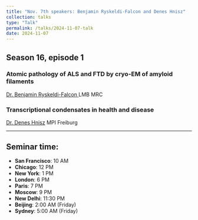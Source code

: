 ```yaml
---
title: "Nov. 7th speakers: Benjamin Ryskeldi-Falcon and Denes Hnisz"
collection: talks
type: "Talk"
permalink: /talks/2024-11-07-talk
date: 2024-11-07
---
```


## Season 16, episode 1

### Atomic pathology of ALS and FTD by cryo-EM of amyloid filaments
[Dr. Benjamin Ryskeldi-Falcon ](https://www2.mrc-lmb.cam.ac.uk/group-leaders/n-to-s/benjamin-falcon/)
LMB MRC 

### Transcriptional condensates in health and disease
[Dr. Denes Hnisz](https://www.molgen.mpg.de/Genome-Regulation/Hnisz-lab) 
MPI Freiburg 

---


## Seminar time:
* **San Francisco**: 10 AM
* **Chicago**: 12 PM
* **New York**: 1 PM
* **London**: 6 PM
* **Paris**: 7 PM
* **Moscow**: 9 PM
* **New Delhi**: 11:30 PM
* **Beijing**: 2:00 AM (Friday)
* **Sydney**: 5:00 AM (Friday)





